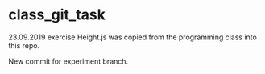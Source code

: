 # class_git_task
23.09.2019 exercise
Height.js was copied from the programming class into this repo.

New commit for experiment branch.